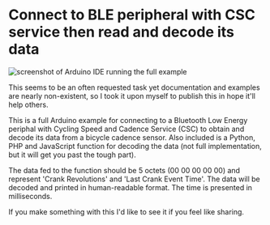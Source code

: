 # Connect to BLE peripheral with CSC service then read and decode its data

![screenshot of Arduino IDE running the full example](https://raw.githubusercontent.com/av1d/Python-and-Arduino-BLE-Cycling-Speed-and-Cadence-Service-examples-decode-data/main/screenshot.png)

This seems to be an often requested task yet documentation and examples are nearly non-existent, so I took it upon myself to publish this in hope it'll help others.

This is a full Arduino example for connecting to a Bluetooth Low Energy periphal with Cycling Speed and Cadence Service (CSC) to obtain and decode its data from a bicycle cadence sensor. Also included is a Python, PHP and JavaScript function for decoding the data (not full implementation, but it will get you past the tough part).

The data fed to the function should be 5 octets (00 00 00 00 00) and represent 'Crank Revolutions' and 'Last Crank Event Time'. The data will be decoded and printed in human-readable format. The time is presented in milliseconds.

If you make something with this I'd like to see it if you feel like sharing.
